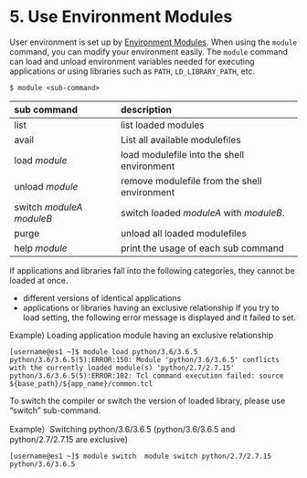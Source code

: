 # 5. Use Environment Modules

User environment is set up by [Environment Modules](http://modules.sourceforge.net/).
When using the `module` command, you can modify your environment easily.
The `module` command can load and unload environment variables needed for executing applications
or using libraries such as `PATH`, `LD_LIBRARY_PATH`, etc.

```
$ module <sub-command>
```

|sub command|description|
|:--|:--|
| list |list loaded modules |
| avail |List all available modulefiles |
| load *module*|load modulefile into the shell environment|
| unload *module* |remove modulefile from the shell environment|
| switch *moduleA* *moduleB* |switch loaded *moduleA* with *moduleB*.|
| purge |unload all loaded modulefiles|
| help *module* |print the usage of each sub command|

If applications and libraries fall into the following categories, they cannot be loaded at once.
* different versions of identical applications
* applications or libraries having an exclusive relationship
If you try to load setting, the following error message is displayed and it failed to set.

Example) Loading application module having an exclusive relationship

```
[username@es1 ~]$ module load python/3.6/3.6.5
python/3.6/3.6.5(5):ERROR:150: Module 'python/3.6/3.6.5' conflicts with the currently loaded module(s) 'python/2.7/2.7.15'
python/3.6/3.6.5(5):ERROR:102: Tcl command execution failed: source ${base_path}/${app_name}/common.tcl
```

To switch the compiler or switch the version of loaded library, please use “switch” sub-command.

Example）Switching python/3.6/3.6.5 (python/3.6/3.6.5 and python/2.7/2.7.15 are exclusive)

```
[username@es1 ~]$ module switch  module switch python/2.7/2.7.15 python/3.6/3.6.5
```
